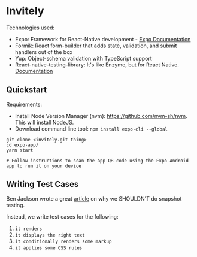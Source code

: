 # Invitely

Technologies used:
- Expo: Framework for React-Native development - [Expo Documentation](https://expo.io/learn)
- Formik: React form-builder that adds state, validation, and submit handlers out of the box
- Yup: Object-schema validation with TypeScript support
- React-native-testing-library: It's like Enzyme, but for React Native. [Documentation](https://callstack.github.io/react-native-testing-library/docs/getting-started)

## Quickstart

Requirements:
- Install Node Version Manager (nvm): https://github.com/nvm-sh/nvm. This will install NodeJS.
- Download command line tool: `npm install expo-cli --global`

```shell
git clone <invitely.git thing>
cd expo-app/
yarn start

# Follow instructions to scan the app QR code using the Expo Android app to run it on your device
```

## Writing Test Cases

Ben Jackson wrote a great [article](https://engineering.ezcater.com/the-case-against-react-snapshot-testing) on why we SHOULDN'T do snapshot testing.

Instead, we write test cases for the following:

1. `it renders`
2. `it displays the right text`
3. `it conditionally renders some markup`
4. `it applies some CSS rules`